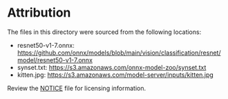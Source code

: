 # Attribution

The files in this directory were sourced from the following locations:

* resnet50-v1-7.onnx: https://github.com/onnx/models/blob/main/vision/classification/resnet/model/resnet50-v1-7.onnx
* synset.txt: https://s3.amazonaws.com/onnx-model-zoo/synset.txt
* kitten.jpg: https://s3.amazonaws.com/model-server/inputs/kitten.jpg

Review the [NOTICE](../NOTICE) file for licensing information.
